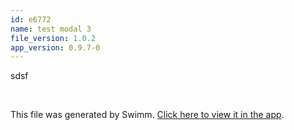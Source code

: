 ```yaml
---
id: e6772
name: test modal 3
file_version: 1.0.2
app_version: 0.9.7-0
---
```


sdsf

<br/>

This file was generated by Swimm. [Click here to view it in the app](http://localhost:5000/repos/Z2l0aHViJTNBJTNBc3Rva2Utd2VhdGhlciUzQSUzQUFkZGllQ29oZW4=/docs/e6772).